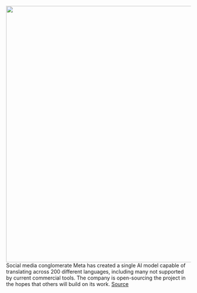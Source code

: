 <img src='https://cdn.vox-cdn.com/thumbor/vaMG1PjgUhV2GQ42zMWqm954toQ=/0x0:2040x1360/1200x800/filters:focal(857x517:1183x843)/cdn.vox-cdn.com/uploads/chorus_image/image/71050456/acastro_211101_1777_meta_0002.0.jpg' width='700px' /><br/>
Social media conglomerate Meta has created a single AI model capable of translating across 200 different languages, including many not supported by current commercial tools. The company is open-sourcing the project in the hopes that others will build on its work.
<a href='https://www.theverge.com/2022/7/6/23194241/meta-facebook-ai-universal-translation-project-no-language-left-behind-open-source-model'> Source <a/>